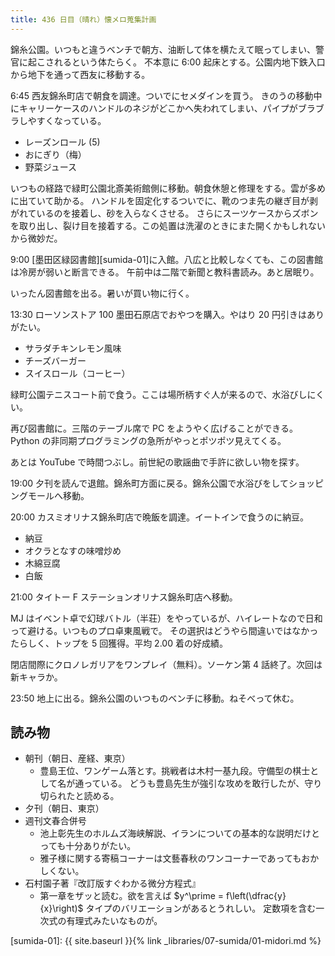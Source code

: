 ```yaml
---
title: 436 日目（晴れ）懐メロ蒐集計画
---
```


錦糸公園。いつもと違うベンチで朝方、油断して体を横たえて眠ってしまい、警官に起こされるという体たらく。
不本意に 6:00 起床とする。公園内地下鉄入口から地下を通って西友に移動する。

6:45 西友錦糸町店で朝食を調達。ついでにセメダインを買う。
きのうの移動中にキャリーケースのハンドルのネジがどこかへ失われてしまい、パイプがブラブラしやすくなっている。

* レーズンロール (5)
* おにぎり（梅）
* 野菜ジュース

いつもの経路で緑町公園北斎美術館側に移動。朝食休憩と修理をする。雲が多めに出ていて助かる。
ハンドルを固定化するついでに、靴のつま先の継ぎ目が剥がれているのを接着し、砂を入らなくさせる。
さらにスーツケースからズボンを取り出し、裂け目を接着する。この処置は洗濯のときにまた開くかもしれないから微妙だ。

9:00 [墨田区緑図書館][sumida-01]に入館。八広と比較しなくても、この図書館は冷房が弱いと断言できる。
午前中は二階で新聞と教科書読み。あと居眠り。

いったん図書館を出る。暑いが買い物に行く。

13:30 ローソンストア 100 墨田石原店でおやつを購入。やはり 20 円引きはありがたい。

* サラダチキンレモン風味
* チーズバーガー
* スイスロール（コーヒー）

緑町公園テニスコート前で食う。ここは場所柄すぐ人が来るので、水浴びしにくい。

再び図書館に。三階のテーブル席で PC をようやく広げることができる。
Python の非同期プログラミングの急所がやっとポツポツ見えてくる。

あとは YouTube で時間つぶし。前世紀の歌謡曲で手許に欲しい物を探す。

19:00 夕刊を読んで退館。錦糸町方面に戻る。錦糸公園で水浴びをしてショッピングモールへ移動。

20:00 カスミオリナス錦糸町店で晩飯を調達。イートインで食うのに納豆。

* 納豆
* オクラとなすの味噌炒め
* 木綿豆腐
* 白飯

21:00 タイトー F ステーションオリナス錦糸町店へ移動。

MJ はイベント卓で幻球バトル（半荘）をやっているが、ハイレートなので日和って避ける。いつものプロ卓東風戦で。
その選択はどうやら間違いではなかったらしく、トップを 5 回獲得。平均 2.00 着の好成績。

閉店間際にクロノレガリアをワンプレイ（無料）。ソーケン第 4 話終了。次回は新キャラか。

23:50 地上に出る。錦糸公園のいつものベンチに移動。ねそべって休む。

## 読み物

* 朝刊（朝日、産経、東京）
  * 豊島王位、ワンゲーム落とす。挑戦者は木村一基九段。守備型の棋士として名が通っている。
    どうも豊島先生が強引な攻めを敢行したが、守り切られたと読める。
* 夕刊（朝日、東京）
* 週刊文春合併号
  * 池上彰先生のホルムズ海峡解説、イランについての基本的な説明だけとっても十分ありがたい。
  * 雅子様に関する寄稿コーナーは文藝春秋のワンコーナーであってもおかしくない。
* 石村園子著『改訂版すぐわかる微分方程式』
  * 第一章をザッと読む。欲を言えば $y^\prime = f\left(\dfrac{y}{x}\right)$ タイプのバリエーションがあるとうれしい。
    定数項を含む一次式の有理式みたいなものが。

[sumida-01]: {{ site.baseurl }}{% link _libraries/07-sumida/01-midori.md %}

